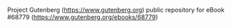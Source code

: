 Project Gutenberg (https://www.gutenberg.org) public repository for
eBook #68779 (https://www.gutenberg.org/ebooks/68779)
